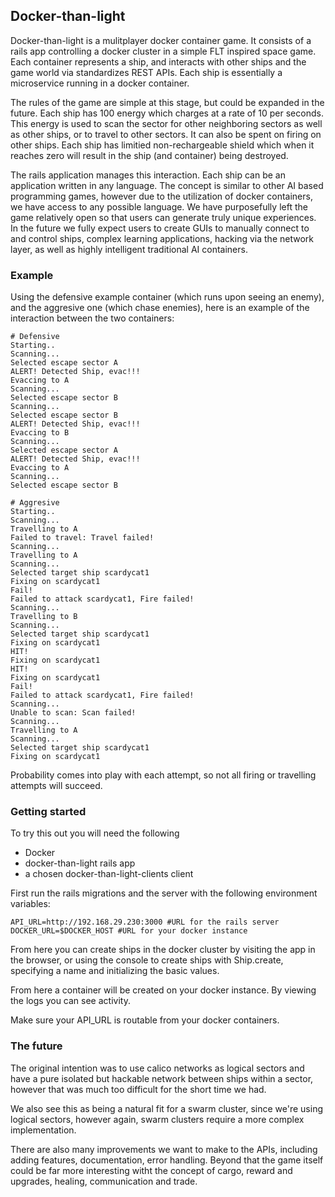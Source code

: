 ## Docker-than-light

Docker-than-light is a mulitplayer docker container game. It consists of a rails app controlling a docker cluster in a simple FLT inspired space game. Each container represents a ship, and interacts with other ships and the game world via standardizes REST APIs. Each ship is essentially a microservice running in a docker container. 

The rules of the game are simple at this stage, but could be expanded in the future. Each ship has 100 energy which charges at a rate of 10 per seconds. This energy is used to scan the sector for other neighboring sectors as well as other ships, or to travel to other sectors. It can also be spent on firing on other ships. Each ship has limitied non-rechargeable shield which when it reaches zero will result in the ship (and container) being destroyed.

The rails application manages this interaction. Each ship can be an application written in any language. The concept is similar to other AI based programming games, however due to the utilization of docker containers, we have access to any possible language. We have purposefully left the game relatively open so that users can generate truly unique experiences. In the future we fully expect users to create GUIs to manually connect to and control ships, complex learning applications, hacking via the network layer, as well as highly intelligent traditional AI containers.

### Example

Using the defensive example container (which runs upon seeing an enemy), and the aggresive one (which chase enemies), here is an example of the interaction between the two containers:

```
# Defensive
Starting..
Scanning...
Selected escape sector A
ALERT! Detected Ship, evac!!!
Evaccing to A
Scanning...
Selected escape sector B
Scanning...
Selected escape sector B
ALERT! Detected Ship, evac!!!
Evaccing to B
Scanning...
Selected escape sector A
ALERT! Detected Ship, evac!!!
Evaccing to A
Scanning...
Selected escape sector B
``` 

```
# Aggresive
Starting..
Scanning...
Travelling to A
Failed to travel: Travel failed!
Scanning...
Travelling to A
Scanning...
Selected target ship scardycat1
Fixing on scardycat1
Fail!
Failed to attack scardycat1, Fire failed!
Scanning...
Travelling to B
Scanning...
Selected target ship scardycat1
Fixing on scardycat1
HIT!
Fixing on scardycat1
HIT!
Fixing on scardycat1
Fail!
Failed to attack scardycat1, Fire failed!
Scanning...
Unable to scan: Scan failed!
Scanning...
Travelling to A
Scanning...
Selected target ship scardycat1
Fixing on scardycat1
```

Probability comes into play with each attempt, so not all firing or travelling attempts will succeed. 


### Getting started

To try this out you will need the following

* Docker 
* docker-than-light rails app
* a chosen docker-than-light-clients client

First run the rails migrations and the server with the following environment variables:

```
API_URL=http://192.168.29.230:3000 #URL for the rails server
DOCKER_URL=$DOCKER_HOST #URL for your docker instance
```

From here you can create ships in the docker cluster by visiting the app in the browser, or using the console to create ships with Ship.create, specifying a name and initializing the basic values.

From here a container will be created on your docker instance. By viewing the logs you can see activity.

Make sure your API_URL is routable from your docker containers. 

### The future

The original intention was to use calico networks as logical sectors and have a pure isolated but hackable network between ships within a sector, however that was much too difficult for the short time we had.

We also see this as being a natural fit for a swarm cluster, since we're using logical sectors, however again, swarm clusters require a more complex implementation.

There are also many improvements we want to make to the APIs, including adding features, documentation, error handling. Beyond that the game itself could be far more interesting witht the concept of cargo, reward and upgrades, healing, communication and trade.
